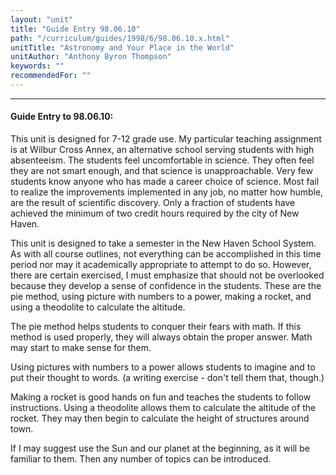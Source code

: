 ```yaml
---
layout: "unit"
title: "Guide Entry 98.06.10"
path: "/curriculum/guides/1998/6/98.06.10.x.html"
unitTitle: "Astronomy and Your Place in the World"
unitAuthor: "Anthony Byron Thompson"
keywords: ""
recommendedFor: ""
---
```

<body>
<hr/>
<h4>
Guide Entry to 98.06.10:
</h4>
This unit is designed for 7-12 grade use.  My particular teaching assignment is at Wilbur Cross Annex, an alternative school serving students with high absenteeism.  The students feel uncomfortable in science.  They often feel they are not smart enough, and that science is unapproachable.  Very few students know anyone who has made a career choice of science.  Most fail to realize the improvements implemented in any job, no matter how humble, are the result of scientific discovery.  Only a fraction of students have achieved the minimum of two credit hours required by the city of New Haven.
<p>
This unit is designed to take a semester in the New Haven School System.  As with all course outlines, not everything can be accomplished in this time period nor may it academically appropriate to attempt to do so.  However, there are certain exercised, I must emphasize that should not be overlooked because they develop a sense of confidence in the students.  These are the pie method, using picture with numbers to a power, making a rocket, and using a theodolite to calculate the altitude.
</p>
<p>
The pie method helps students to conquer their fears with math.  If this method is used properly, they will always obtain the proper answer.  Math may start to make sense for them.
</p>
<p>
Using pictures with numbers to a power allows students to imagine and to put their thought to words.  (a writing exercise - don't tell them that, though.)
</p>
<p>
Making a rocket is good hands on fun and teaches the students to follow instructions.  Using a theodolite allows them to calculate the altitude of the rocket.  They may then begin to calculate the height of structures around town.
</p>
<p>
If I may suggest use the Sun and our planet at the beginning, as it will be familiar to them.  Then any number of topics can be introduced.
</p>
</body>